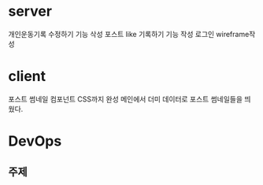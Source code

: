 # server

개인운동기록 수정하기 기능 삭성
포스트 like 기록하기 기능 작성
로그인 wireframe작성

# client

포스트 썸네일 컴포넌트 CSS까지 완성
메인에서 더미 데이터로 포스트 썸네일들을 띄웠다.

# DevOps

## 주제
